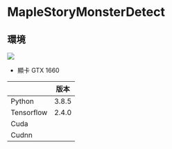 # MapleStoryMonsterDetect

## 
## 環境
![](https://i.imgur.com/f1JBePP.png)

* 顯卡 GTX 1660

|            | 版本  |
| ---------- |:-----:|
| Python     | 3.8.5 |
| Tensorflow | 2.4.0 |
| Cuda       |       |
| Cudnn      |       |